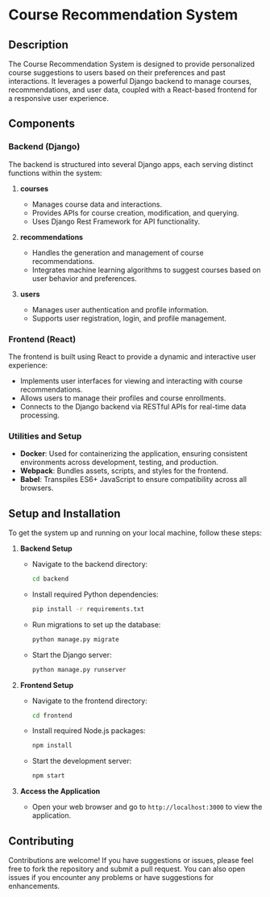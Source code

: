 # Course Recommendation System

## Description

The Course Recommendation System is designed to provide personalized course suggestions to users based on their preferences and past interactions. It leverages a powerful Django backend to manage courses, recommendations, and user data, coupled with a React-based frontend for a responsive user experience.

## Components

### Backend (Django)

The backend is structured into several Django apps, each serving distinct functions within the system:

1. **courses**

    - Manages course data and interactions.
    - Provides APIs for course creation, modification, and querying.
    - Uses Django Rest Framework for API functionality.

2. **recommendations**

    - Handles the generation and management of course recommendations.
    - Integrates machine learning algorithms to suggest courses based on user behavior and preferences.

3. **users**
    - Manages user authentication and profile information.
    - Supports user registration, login, and profile management.

### Frontend (React)

The frontend is built using React to provide a dynamic and interactive user experience:

-   Implements user interfaces for viewing and interacting with course recommendations.
-   Allows users to manage their profiles and course enrollments.
-   Connects to the Django backend via RESTful APIs for real-time data processing.

### Utilities and Setup

-   **Docker**: Used for containerizing the application, ensuring consistent environments across development, testing, and production.
-   **Webpack**: Bundles assets, scripts, and styles for the frontend.
-   **Babel**: Transpiles ES6+ JavaScript to ensure compatibility across all browsers.

## Setup and Installation

To get the system up and running on your local machine, follow these steps:

1. **Backend Setup**

    - Navigate to the backend directory:
        ```bash
        cd backend
        ```
    - Install required Python dependencies:
        ```bash
        pip install -r requirements.txt
        ```
    - Run migrations to set up the database:
        ```bash
        python manage.py migrate
        ```
    - Start the Django server:
        ```bash
        python manage.py runserver
        ```

2. **Frontend Setup**

    - Navigate to the frontend directory:
        ```bash
        cd frontend
        ```
    - Install required Node.js packages:
        ```bash
        npm install
        ```
    - Start the development server:
        ```bash
        npm start
        ```

3. **Access the Application**
    - Open your web browser and go to `http://localhost:3000` to view the application.

## Contributing

Contributions are welcome! If you have suggestions or issues, please feel free to fork the repository and submit a pull request. You can also open issues if you encounter any problems or have suggestions for enhancements.
